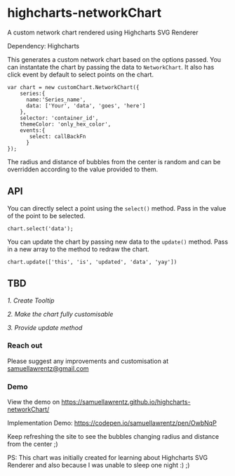 # highcharts-networkChart
A custom network chart rendered using Highcharts SVG Renderer

Dependency: Highcharts

This generates a custom network chart based on the options passed. You can instantate the chart by passing the data to `NetworkChart`. It also has click event by default to select points on the chart.
```
var chart = new customChart.NetworkChart({
    series:{
      name:'Series_name',
      data: ['Your', 'data', 'goes', 'here']
    },
    selector: 'container_id',
    themeColor: 'only_hex_color',
    events:{
       select: callBackFn
      }
});
```
The radius and distance of bubbles from the center is random and can be overridden according to the value provided to them.

## API

You can directly select a point using the `select()` method. Pass in the value of the point to be selected.
```
chart.select('data');

```

You can update the chart by passing new data to the `update()` method. Pass in a new array to the method to redraw the chart.
```
chart.update(['this', 'is', 'updated', 'data', 'yay'])

```
## TBD

*1. Create Tooltip*

*2. Make the chart fully customisable*

*3. Provide update method*


### Reach out  
Please suggest any improvements and customisation at samuellawrentz@gmail.com

### Demo  
View the demo on https://samuellawrentz.github.io/highcharts-networkChart/

Implementation Demo: https://codepen.io/samuellawrentz/pen/OwbNqP

Keep refreshing the site to see the bubbles changing radius and distance from the center ;)

PS: This chart was initially created for learning about Highcharts SVG Renderer and also because I was unable to sleep one night :) ;)
